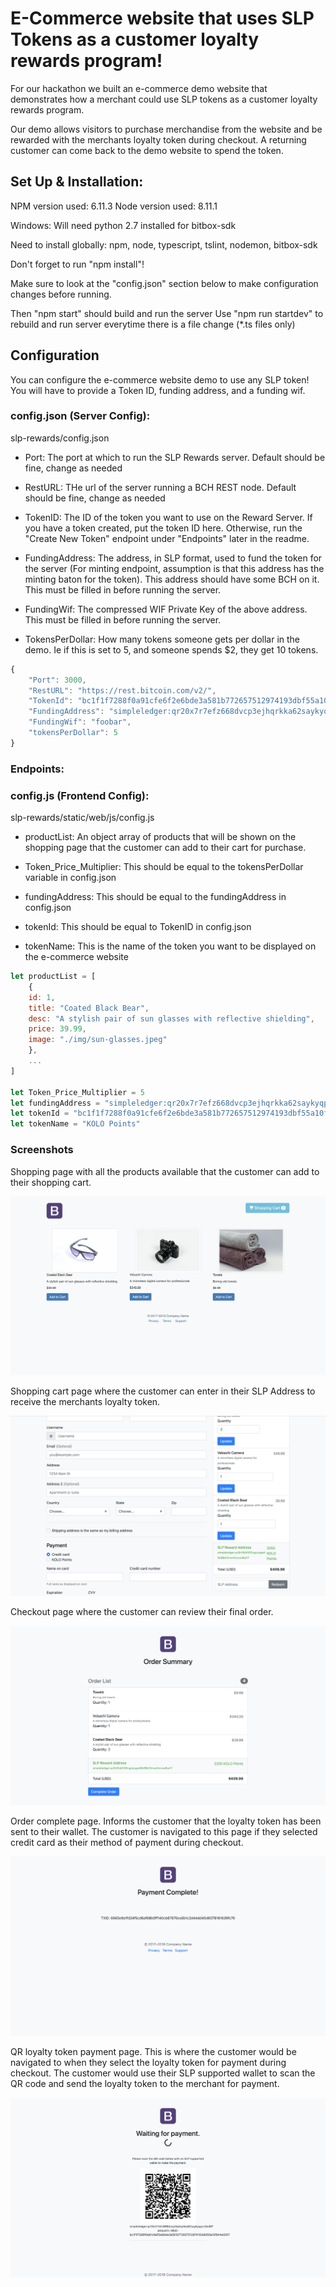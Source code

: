# E-Commerce website that uses SLP Tokens as a customer loyalty rewards program!

For our hackathon we built an e-commerce demo website that demonstrates how a merchant could use SLP tokens as a customer loyalty rewards program.

Our demo allows visitors to purchase merchandise from the website and be rewarded with the merchants loyalty token during checkout. A returning customer can come back to the demo website to spend the token.

## Set Up & Installation:

NPM version used: 6.11.3
Node version used: 8.11.1

Windows: Will need python 2.7 installed for bitbox-sdk

Need to install globally: npm, node, typescript, tslint, nodemon, bitbox-sdk

Don't forget to run "npm install"!

Make sure to look at the "config.json" section below to make configuration changes before running.

Then "npm start" should build and run the server
Use "npm run startdev" to rebuild and run server everytime there is a file change (*.ts files only)

## Configuration

You can configure the e-commerce website demo to use any SLP token! You will have to provide a Token ID, funding address, and a funding wif.

### config.json (Server Config):
slp-rewards/config.json

* Port: The port at which to run the SLP Rewards server. Default should be fine, change as needed

* RestURL: THe url of the server running a BCH REST node. Default should be fine, change as needed

* TokenID: The ID of the token you want to use on the Reward Server. If you have a token created, put the token ID here. Otherwise, run the "Create New Token" endpoint under "Endpoints" later in the readme.

* FundingAddress: The address, in SLP format, used to fund the token for the server (For minting endpoint, assumption is that this address has the minting baton for the token). This address should have some BCH on it. This must be filled in before running the server.

* FundingWif: The compressed WIF Private Key of the above address. This must be filled in before running the server.

* TokensPerDollar: How many tokens someone gets per dollar in the demo. Ie if this is set to 5, and someone spends $2, they get 10 tokens. 

```javascript
{
    "Port": 3000,
    "RestURL": "https://rest.bitcoin.com/v2/",
    "TokenId": "bc1f1f7288f0a91cfe6f2e6bde3a581b772657512974193dbf55a10f844e0057",
    "FundingAddress": "simpleledger:qr20x7r7efz668dvcp3ejhqrkka62saykyqpzc3e48",
    "FundingWif": "foobar",
    "tokensPerDollar": 5
}
```

### Endpoints:



### config.js (Frontend Config):
slp-rewards/static/web/js/config.js

* productList: An object array of products that will be shown on the shopping page that the customer can add to their cart
for purchase.

* Token_Price_Multiplier: This should be equal to the tokensPerDollar variable in config.json

* fundingAddress: This should be equal to the fundingAddress in config.json

* tokenId: This should be equal to TokenID in config.json

* tokenName: This is the name of the token you want to be displayed on the e-commerce website

```javascript
let productList = [
    {
    id: 1,
    title: "Coated Black Bear",
    desc: "A stylish pair of sun glasses with reflective shielding",
    price: 39.99,
    image: "./img/sun-glasses.jpeg"
    },
    ...
]

let Token_Price_Multiplier = 5
let fundingAddress = "simpleledger:qr20x7r7efz668dvcp3ejhqrkka62saykyqpzc3e48"
let tokenId = "bc1f1f7288f0a91cfe6f2e6bde3a581b772657512974193dbf55a10f844e0057"
let tokenName = "KOLO Points"
```

### Screenshots

Shopping page with all the products available that the customer can add to their shopping cart.

![Shopping Page](/screenshots/shopping.png)

Shopping cart page where the customer can enter in their SLP Address to receive the merchants loyalty token.

![Shopping Cart](/screenshots/cart.png)

Checkout page where the customer can review their final order.

![Checkout Page](/screenshots/checkout.png)

Order complete page. Informs the customer that the loyalty token has been sent to their wallet. The customer is navigated to this page if they selected credit card as their method of payment during checkout.

![Order Complete](/screenshots/order-complete.png)

QR loyalty token payment page. This is where the customer would be navigated to when they select the loyalty token for payment during checkout. The customer would use their SLP supported wallet to scan the QR code and send the loyalty token to the merchant for payment.

![QR Token Payment](/screenshots/qr-payment.png)
